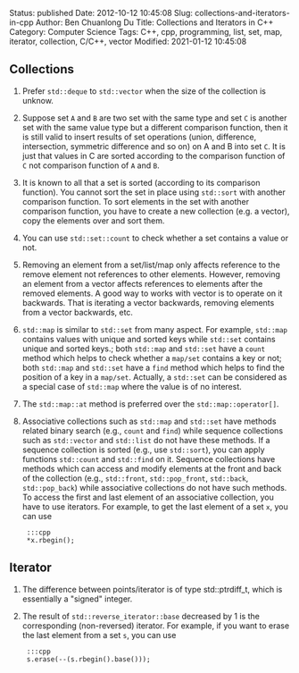 Status: published
Date: 2012-10-12 10:45:08
Slug: collections-and-iterators-in-cpp
Author: Ben Chuanlong Du
Title: Collections and Iterators in C++
Category: Computer Science
Tags: C++, cpp, programming, list, set, map, iterator, collection, C/C++, vector
Modified: 2021-01-12 10:45:08


## Collections

1. Prefer `std::deque` to `std::vector` when the size of the collection is unknow. 

2. Suppose set `A` and `B` are two set with the same type
    and set `C` is another set with the same value type but a different comparison function,
    then it is still valid to insert results of set operations 
    (union, difference, intersection, symmetric difference and so on)
    on A and B into set `C`.
    It is just that values in C are sorted according to 
    the comparison function of `C` not comparison function of `A` and `B`.

2. It is known to all that a set is sorted (according to its comparison function). 
    You cannot sort the set in place using `std::sort` with another comparison function.
    To sort elements in the set with another comparison function, 
    you have to create a new collection (e.g. a vector), copy the elements over and sort them.

3. You can use `std::set::count` to check whether a set contains a value or not.

4. Removing an element from a set/list/map only 
    affects reference to the remove element not references to other elements.
    However, 
    removing an element from a vector affects references to elements after the removed elements. 
    A good way to works with vector is to operate on it backwards. 
    That is iterating a vector backwards, 
    removing elements from a vector backwards, etc. 

5. `std::map` is similar to `std::set` from many aspect. 
    For example, 
    `std::map` contains values with unique and sorted keys while `std::set` contains unique and sorted keys.;
    both `std::map` and `std::set` have a `count` method which helps to check whether a `map/set` contains a key or not;
    both `std::map` and `std::set` have a `find` method which helps to find the position of a key in a `map/set`.
    Actually, 
    a `std::set` can be considered as a special case of `std::map` where the value is of no interest. 

6. The `std::map::at` method is preferred over the `std::map::operator[]`.

7. Associative collections such as `std::map` and `std::set` have methods related binary search 
    (e.g., `count` and `find`) 
    while sequence collections such as `std::vector` and `std::list` do not have these methods. 
    If a sequence collection is sorted (e.g., use `std::sort`), 
    you can apply functions `std::count` and `std::find` on it. 
    Sequence collections have methods which can access and modify elements at the front and back of the collection 
    (e.g., `std::front`, `std::pop_front`, `std::back`, `std::pop_back`) 
    while associative collections do not have such methods. 
    To access the first and last element of an associative collection, 
    you have to use iterators. 
    For example, 
    to get the last element of a set `x`, 
    you can use 

        :::cpp
        *x.rbegin();

## Iterator

1. The difference between points/iterator is of type std::ptrdiff_t,
    which is essentially a "signed" integer.

2. The result of `std::reverse_iterator::base` decreased 
    by 1 is the corresponding (non-reversed) iterator. 
    For example, 
    if you want to erase the last element from a set `s`, 
    you can use 

        :::cpp
        s.erase(--(s.rbegin().base()));
